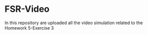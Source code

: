 # FSR-Video
In this repository are uploaded all the video simulation related to the Homework 5-Exercise 3
